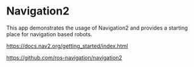 

# Navigation2

This app demonstrates the usage of Navigation2 and provides a starting place for navigation based robots.

https://docs.nav2.org/getting_started/index.html

https://github.com/ros-navigation/navigation2

